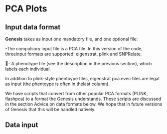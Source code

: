 # PCA Plots

## Input data format

**Genesis** takes as input one mandatory file, and one optional file:

 -The compulsory input file is a PCA file. In this version of the code, threeinput formats
are supported: eigenstrat, plink and SNPRelate.

- A phenotype file (see the description in the previous section), which labels each individual.

In addition to plink-style phentoype files, eigenstrat pca.evec files are legal as input (the phentoype is often in thelast column).

We have scripts that convert from other popular PCA formats (PLINK, flashpca) to a format the Genesis understands. These scripts are discussed in the section Advice on data formats below. We hope that in future versions of Genesis that this will be handled natively.

## Data input
